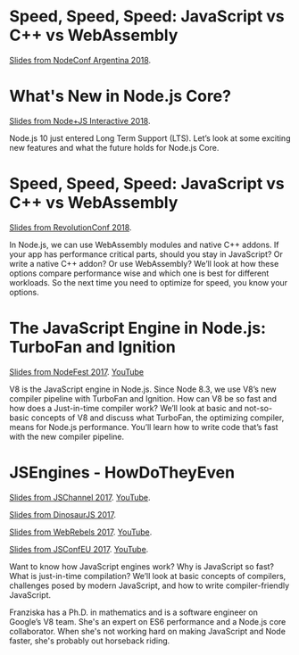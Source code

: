 # Speed, Speed, Speed: JavaScript vs C++ vs WebAssembly
[Slides from NodeConf Argentina 2018](https://fhinkel.github.io/Presentations/NodeConfAR).

# What's New in Node.js Core?
[Slides from Node+JS Interactive 2018](https://fhinkel.github.io/Presentations/Interactive2018).

Node.js 10 just entered Long Term Support (LTS). Let’s look at some exciting new features and what the future holds for Node.js Core.

# Speed, Speed, Speed: JavaScript vs C++ vs WebAssembly
[Slides from RevolutionConf 2018](https://fhinkel.github.io/Presentations/RevolutionConf2018).

In Node.js, we can use WebAssembly modules and native C++ addons. If your app has performance critical parts, should you stay in JavaScript? Or write a native C++ addon? Or use WebAssembly? We’ll look at how these options compare performance wise and which one is best for different workloads. So the next time you need to optimize for speed, you know your options.

# The JavaScript Engine in Node.js: TurboFan and Ignition
[Slides from NodeFest 2017](https://fhinkel.github.io/Presentations/NodeFest). [YouTube](https://youtu.be/J3ljqS0Q1a8)

V8 is the JavaScript engine in Node.js. Since Node 8.3, we use V8’s new compiler pipeline with TurboFan and Ignition. How can V8 be so fast and how does a Just-in-time compiler work? 
We’ll look at basic and not-so-basic concepts of V8 and discuss what TurboFan, the optimizing compiler, means for Node.js performance. You’ll learn how to write code that’s fast with the new compiler pipeline. 

# JSEngines - HowDoTheyEven
[Slides from JSChannel 2017](https://fhinkel.github.io/Presentations/JSChannel). [YouTube](https://www.youtube.com/watch?v=WBkMm19ziUI).

[Slides from DinosaurJS 2017](https://fhinkel.github.io/Presentations/DinosaurJS2017/).

[Slides from WebRebels 2017](https://fhinkel.github.io/Presentations/WebRebels2017/). [YouTube](https://youtu.be/acIOV8wtkOo?t=2h8m54s).

[Slides from JSConfEU 2017](https://fhinkel.github.io/Presentations/JSConfEU/). [YouTube](https://youtu.be/p-iiEDtpy6I).

Want to know how JavaScript engines work? Why is JavaScript so fast? What is just-in-time compilation? We’ll look at basic concepts of compilers, challenges posed by modern JavaScript, and how to write compiler-friendly JavaScript.

Franziska has a Ph.D. in mathematics and is a software engineer on Google’s V8 team. She's an expert on ES6 performance and a Node.js core collaborator. When she's not working hard on making JavaScript and Node faster, she's probably out horseback riding.
